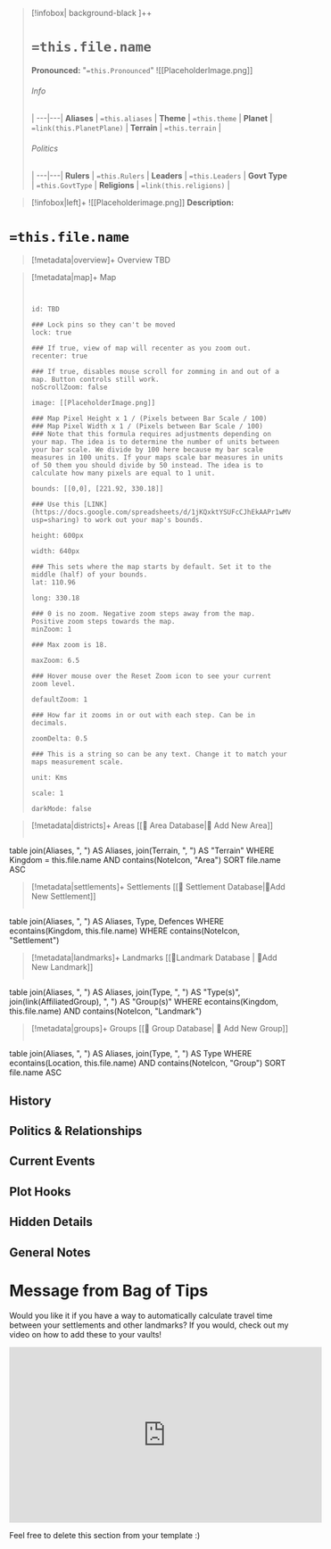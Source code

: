 
> [!infobox| background-black ]++
> # `=this.file.name`
> **Pronounced:**  "`=this.Pronounced`"
> ![[PlaceholderImage.png]]
> ###### Info
>  |
> ---|---|
> **Aliases** | `=this.aliases` |
> **Theme** | `=this.theme` |
> **Planet** | `=link(this.PlanetPlane)` |
> **Terrain** | `=this.terrain` |
> ###### Politics
>  |
> ---|---|
> **Rulers** | `=this.Rulers` |
> **Leaders** | `=this.Leaders` |
> **Govt Type** | `=this.GovtType` |
> **Religions** | `=link(this.religions)` |

> [!infobox|left]+ 
> ![[Placeholderimage.png]]
> **Description:** 

# **`=this.file.name`**
> [!metadata|overview]+ Overview
TBD

> [!metadata|map]+ Map
> ```leaflet
> 
> 
> id: TBD
> 
> ### Lock pins so they can't be moved
> lock: true
> 
> ### If true, view of map will recenter as you zoom out. 
> recenter: true
> 
> ### If true, disables mouse scroll for zomming in and out of a map. Button controls still work. 
> noScrollZoom: false
> 
> image: [[PlaceholderImage.png]]
> 
> ### Map Pixel Height x 1 / (Pixels between Bar Scale / 100)
> ### Map Pixel Width x 1 / (Pixels between Bar Scale / 100) 
> ### Note that this formula requires adjustments depending on your map. The idea is to determine the number of units between your bar scale. We divide by 100 here because my bar scale measures in 100 units. If your maps scale bar measures in units of 50 them you should divide by 50 instead. The idea is to calculate how many pixels are equal to 1 unit. 
> 
> bounds: [[0,0], [221.92, 330.18]]
>
> ### Use this [LINK](https://docs.google.com/spreadsheets/d/1jKQxktYSUFcCJhEkAAPr1wMVBTqUdpEfA5XveUXI17I/edit?usp=sharing) to work out your map's bounds.
>
> height: 600px
> 
> width: 640px
>
> ### This sets where the map starts by default. Set it to the middle (half) of your bounds. 
> lat: 110.96
>
> long: 330.18
>
> ### 0 is no zoom. Negative zoom steps away from the map. Positive zoom steps towards the map. 
> minZoom: 1
> 
> ### Max zoom is 18. 
> 
> maxZoom: 6.5
> 
> ### Hover mouse over the Reset Zoom icon to see your current zoom level. 
> 
> defaultZoom: 1
> 
> ### How far it zooms in or out with each step. Can be in decimals. 
>
> zoomDelta: 0.5
> 
> ### This is a string so can be any text. Change it to match your maps measurement scale. 
> 
> unit: Kms
>
> scale: 1
>
> darkMode: false
>
> ```

> [!metadata|districts]+ Areas
> [[🌄 Area Database|🌄 Add New Area]]
> ```dataview
table join(Aliases, ", ") AS Aliases, join(Terrain, ", ") AS "Terrain"
WHERE Kingdom = this.file.name AND contains(NoteIcon, "Area")
SORT file.name ASC

> [!metadata|settlements]+ Settlements
> [[🌁 Settlement Database|📝Add New Settlement]]
> ```dataview 
table join(Aliases, ", ") AS Aliases, Type, Defences
WHERE econtains(Kingdom, this.file.name) WHERE contains(NoteIcon, "Settlement")

> [!metadata|landmarks]+ Landmarks
> [[🏰Landmark Database | 📝Add New Landmark]]
> ```dataview
table join(Aliases, ", ") AS Aliases, join(Type, ", ") AS "Type(s)", join(link(AffiliatedGroup), ", ") AS "Group(s)" 
WHERE econtains(Kingdom, this.file.name) AND contains(NoteIcon, "Landmark")

> [!metadata|groups]+ Groups
> [[🔰 Group Database| 🔰 Add New Group]]
> ```dataview
table join(Aliases, ", ") AS Aliases, join(Type, ", ") AS Type
WHERE econtains(Location, this.file.name) AND contains(NoteIcon, "Group")
SORT file.name ASC

## History


## Politics & Relationships


## Current Events


## Plot Hooks


## Hidden Details


## General Notes


# Message from Bag of Tips
Would you like it if you have a way to automatically calculate travel time between your settlements and other landmarks? If you would, check out my video on how to add these to your vaults!

<iframe width="560" height="315" src="https://www.youtube.com/embed/8MI5JyiH-Wo?si=SX0Iqw1H7jNTk6he" title="YouTube video player" frameborder="0" allow="accelerometer; autoplay; clipboard-write; encrypted-media; gyroscope; picture-in-picture; web-share" allowfullscreen></iframe>

Feel free to delete this section from your template :)